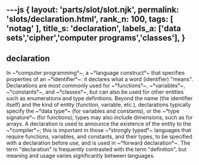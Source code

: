---js
{
  layout: 'parts/slot/slot.njk',
  permalink: 'slots/declaration.html',
  rank_n: 100,
  tags: [ 'notag' ],
  title_s: 'declaration',
  labels_a: ['data sets','cipher','computer programs','classes'],
}
---
## declaration

In ~°computer programming°~, a ~°language construct°~ that specifies properties of an ~°identifier°~: it declares what a word (identifier) "means". Declarations are most commonly used for ~°functions°~, ~°variables°~, ~°constants°~, and ~°classes°~, but can also be used for other entities such as enumerations and type definitions. Beyond the name (the identifier itself) and the kind of entity (function, variable, etc.), declarations typically specify the ~°data type°~ (for variables and constants), or the ~°type signature°~ (for functions); types may also include dimensions, such as for arrays. A declaration is used to announce the existence of the entity to the ~°compiler°~; this is important in those ~°strongly typed°~ languages that require functions, variables, and constants, and their types, to be specified with a declaration before use, and is used in ~°forward declaration°~. The term "declaration" is frequently contrasted with the term "definition", but meaning and usage varies significantly between languages.
